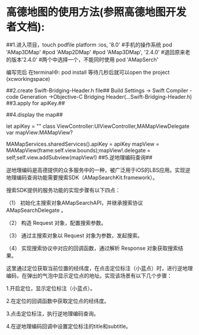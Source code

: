 # 高德地图的使用方法(参照高德地图开发者文档): #
##1.进入项目，touch podfile 
	platform :ios, '8.0' #手机的操作系统 
	pod 'AMap3DMap'
	\#pod 'AMap2DMap'
	\#pod 'AMap3DMap', '2.4.0'
	\#退回原来老的版本'2.4.0'
  	\#两个中选择一个，不能同时使用
	pod 'AMapSerch' 

编写完后 在terminal中: 
	pod install
等待几秒后就可以open the project (xcworkingspace)

##2.create Swift-Bridging-Header.h file##
Build Settings -> Swift Compiler - code Generation ->Objective-C Bridging Header(...Swift-Bridging-Header.h)
##3.apply for apiKey.##

##4.display the map##

let apiKey  = ""
class ViewController:UIViewController,MAMapViewDelegate
var mapView:MAMapView? 

MAMapServices.sharedServices().apiKey = apiKey
mapView = MAMapView(frame:self.view.bounds);mapView!.delegate = self;self.view.addSubview(mapView!)
##5.逆地理编码查询##

逆地理编码是高德提供的众多服务中的一种，被广泛用于iOS的LBS应用。实现逆地理编码查询功能需要搜索SDK（AMapSearchKit.framework）。

搜索SDK提供的服务功能的实现步骤有以下四点：

（1） 初始化主搜索对象AMapSearchAPI，并继承搜索协议 AMapSearchDelegate 。

（2） 构造 Request 对象，配置搜索参数。

（3） 通过主搜索对象以 Request 对象为参数，发起搜索。

（4） 实现搜索协议中对应的回调函数，通过解析 Response 对象获取搜索结果。

这里通过定位获取当前位置的经纬度，在点击定位标注（小蓝点）时，进行逆地理编码，在弹出的气泡中显示定位点的地址。实现该场景有以下几个步骤：

1.开启定位，显示定位标注（小蓝点）。

2.在定位的回调函数中获取定位点的经纬度。

3.点击定位标注，执行逆地理编码查询。

4.在逆地理编码回调中设置定位标注的title和subtitle。
